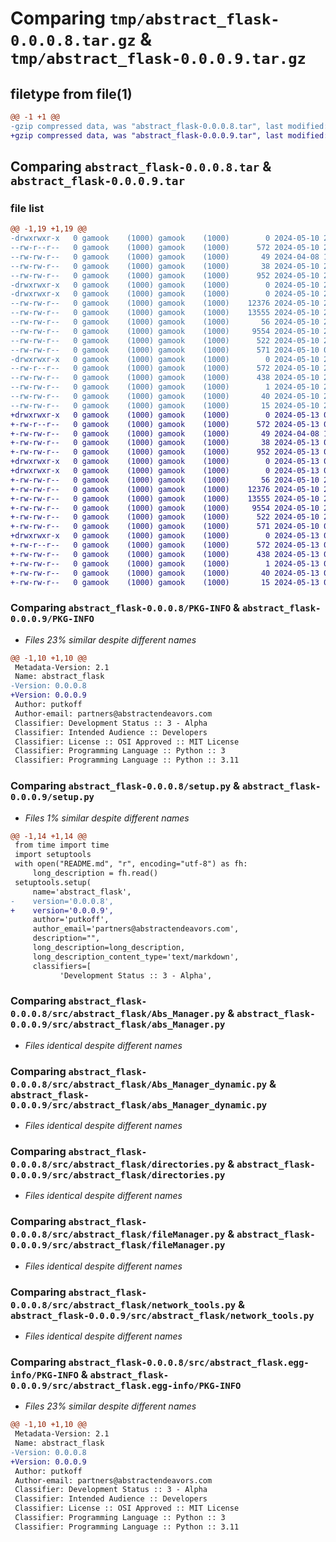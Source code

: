 # Comparing `tmp/abstract_flask-0.0.0.8.tar.gz` & `tmp/abstract_flask-0.0.0.9.tar.gz`

## filetype from file(1)

```diff
@@ -1 +1 @@
-gzip compressed data, was "abstract_flask-0.0.0.8.tar", last modified: Fri May 10 21:58:27 2024, max compression
+gzip compressed data, was "abstract_flask-0.0.0.9.tar", last modified: Mon May 13 08:02:20 2024, max compression
```

## Comparing `abstract_flask-0.0.0.8.tar` & `abstract_flask-0.0.0.9.tar`

### file list

```diff
@@ -1,19 +1,19 @@
-drwxrwxr-x   0 gamook    (1000) gamook    (1000)        0 2024-05-10 21:58:27.931733 abstract_flask-0.0.0.8/
--rw-r--r--   0 gamook    (1000) gamook    (1000)      572 2024-05-10 21:58:27.931733 abstract_flask-0.0.0.8/PKG-INFO
--rw-rw-r--   0 gamook    (1000) gamook    (1000)       49 2024-04-08 17:04:50.000000 abstract_flask-0.0.0.8/README.md
--rw-rw-r--   0 gamook    (1000) gamook    (1000)       38 2024-05-10 21:58:27.931733 abstract_flask-0.0.0.8/setup.cfg
--rw-rw-r--   0 gamook    (1000) gamook    (1000)      952 2024-05-10 21:58:21.000000 abstract_flask-0.0.0.8/setup.py
-drwxrwxr-x   0 gamook    (1000) gamook    (1000)        0 2024-05-10 21:58:27.931733 abstract_flask-0.0.0.8/src/
-drwxrwxr-x   0 gamook    (1000) gamook    (1000)        0 2024-05-10 21:58:27.931733 abstract_flask-0.0.0.8/src/abstract_flask/
--rw-rw-r--   0 gamook    (1000) gamook    (1000)    12376 2024-05-10 21:56:12.000000 abstract_flask-0.0.0.8/src/abstract_flask/Abs_Manager.py
--rw-rw-r--   0 gamook    (1000) gamook    (1000)    13555 2024-05-10 21:56:00.000000 abstract_flask-0.0.0.8/src/abstract_flask/Abs_Manager_dynamic.py
--rw-rw-r--   0 gamook    (1000) gamook    (1000)       56 2024-05-10 21:58:04.000000 abstract_flask-0.0.0.8/src/abstract_flask/__init__.py
--rw-rw-r--   0 gamook    (1000) gamook    (1000)     9554 2024-05-10 21:45:03.000000 abstract_flask-0.0.0.8/src/abstract_flask/directories.py
--rw-rw-r--   0 gamook    (1000) gamook    (1000)      522 2024-05-10 21:41:50.000000 abstract_flask-0.0.0.8/src/abstract_flask/fileManager.py
--rw-rw-r--   0 gamook    (1000) gamook    (1000)      571 2024-05-10 01:11:01.000000 abstract_flask-0.0.0.8/src/abstract_flask/network_tools.py
-drwxrwxr-x   0 gamook    (1000) gamook    (1000)        0 2024-05-10 21:58:27.931733 abstract_flask-0.0.0.8/src/abstract_flask.egg-info/
--rw-r--r--   0 gamook    (1000) gamook    (1000)      572 2024-05-10 21:58:27.000000 abstract_flask-0.0.0.8/src/abstract_flask.egg-info/PKG-INFO
--rw-rw-r--   0 gamook    (1000) gamook    (1000)      438 2024-05-10 21:58:27.000000 abstract_flask-0.0.0.8/src/abstract_flask.egg-info/SOURCES.txt
--rw-rw-r--   0 gamook    (1000) gamook    (1000)        1 2024-05-10 21:58:27.000000 abstract_flask-0.0.0.8/src/abstract_flask.egg-info/dependency_links.txt
--rw-rw-r--   0 gamook    (1000) gamook    (1000)       40 2024-05-10 21:58:27.000000 abstract_flask-0.0.0.8/src/abstract_flask.egg-info/requires.txt
--rw-rw-r--   0 gamook    (1000) gamook    (1000)       15 2024-05-10 21:58:27.000000 abstract_flask-0.0.0.8/src/abstract_flask.egg-info/top_level.txt
+drwxrwxr-x   0 gamook    (1000) gamook    (1000)        0 2024-05-13 08:02:20.827408 abstract_flask-0.0.0.9/
+-rw-r--r--   0 gamook    (1000) gamook    (1000)      572 2024-05-13 08:02:20.827408 abstract_flask-0.0.0.9/PKG-INFO
+-rw-rw-r--   0 gamook    (1000) gamook    (1000)       49 2024-04-08 17:04:50.000000 abstract_flask-0.0.0.9/README.md
+-rw-rw-r--   0 gamook    (1000) gamook    (1000)       38 2024-05-13 08:02:20.827408 abstract_flask-0.0.0.9/setup.cfg
+-rw-rw-r--   0 gamook    (1000) gamook    (1000)      952 2024-05-13 08:02:11.000000 abstract_flask-0.0.0.9/setup.py
+drwxrwxr-x   0 gamook    (1000) gamook    (1000)        0 2024-05-13 08:02:20.827408 abstract_flask-0.0.0.9/src/
+drwxrwxr-x   0 gamook    (1000) gamook    (1000)        0 2024-05-13 08:02:20.827408 abstract_flask-0.0.0.9/src/abstract_flask/
+-rw-rw-r--   0 gamook    (1000) gamook    (1000)       56 2024-05-10 21:58:04.000000 abstract_flask-0.0.0.9/src/abstract_flask/__init__.py
+-rw-rw-r--   0 gamook    (1000) gamook    (1000)    12376 2024-05-10 21:56:12.000000 abstract_flask-0.0.0.9/src/abstract_flask/abs_Manager.py
+-rw-rw-r--   0 gamook    (1000) gamook    (1000)    13555 2024-05-10 21:56:00.000000 abstract_flask-0.0.0.9/src/abstract_flask/abs_Manager_dynamic.py
+-rw-rw-r--   0 gamook    (1000) gamook    (1000)     9554 2024-05-10 21:45:03.000000 abstract_flask-0.0.0.9/src/abstract_flask/directories.py
+-rw-rw-r--   0 gamook    (1000) gamook    (1000)      522 2024-05-10 21:41:50.000000 abstract_flask-0.0.0.9/src/abstract_flask/fileManager.py
+-rw-rw-r--   0 gamook    (1000) gamook    (1000)      571 2024-05-10 01:11:01.000000 abstract_flask-0.0.0.9/src/abstract_flask/network_tools.py
+drwxrwxr-x   0 gamook    (1000) gamook    (1000)        0 2024-05-13 08:02:20.827408 abstract_flask-0.0.0.9/src/abstract_flask.egg-info/
+-rw-r--r--   0 gamook    (1000) gamook    (1000)      572 2024-05-13 08:02:20.000000 abstract_flask-0.0.0.9/src/abstract_flask.egg-info/PKG-INFO
+-rw-rw-r--   0 gamook    (1000) gamook    (1000)      438 2024-05-13 08:02:20.000000 abstract_flask-0.0.0.9/src/abstract_flask.egg-info/SOURCES.txt
+-rw-rw-r--   0 gamook    (1000) gamook    (1000)        1 2024-05-13 08:02:20.000000 abstract_flask-0.0.0.9/src/abstract_flask.egg-info/dependency_links.txt
+-rw-rw-r--   0 gamook    (1000) gamook    (1000)       40 2024-05-13 08:02:20.000000 abstract_flask-0.0.0.9/src/abstract_flask.egg-info/requires.txt
+-rw-rw-r--   0 gamook    (1000) gamook    (1000)       15 2024-05-13 08:02:20.000000 abstract_flask-0.0.0.9/src/abstract_flask.egg-info/top_level.txt
```

### Comparing `abstract_flask-0.0.0.8/PKG-INFO` & `abstract_flask-0.0.0.9/PKG-INFO`

 * *Files 23% similar despite different names*

```diff
@@ -1,10 +1,10 @@
 Metadata-Version: 2.1
 Name: abstract_flask
-Version: 0.0.0.8
+Version: 0.0.0.9
 Author: putkoff
 Author-email: partners@abstractendeavors.com
 Classifier: Development Status :: 3 - Alpha
 Classifier: Intended Audience :: Developers
 Classifier: License :: OSI Approved :: MIT License
 Classifier: Programming Language :: Python :: 3
 Classifier: Programming Language :: Python :: 3.11
```

### Comparing `abstract_flask-0.0.0.8/setup.py` & `abstract_flask-0.0.0.9/setup.py`

 * *Files 1% similar despite different names*

```diff
@@ -1,14 +1,14 @@
 from time import time
 import setuptools
 with open("README.md", "r", encoding="utf-8") as fh:
     long_description = fh.read()
 setuptools.setup(
     name='abstract_flask',
-    version='0.0.0.8',
+    version='0.0.0.9',
     author='putkoff',
     author_email='partners@abstractendeavors.com',
     description="",
     long_description=long_description,
     long_description_content_type='text/markdown',
     classifiers=[
           'Development Status :: 3 - Alpha',
```

### Comparing `abstract_flask-0.0.0.8/src/abstract_flask/Abs_Manager.py` & `abstract_flask-0.0.0.9/src/abstract_flask/abs_Manager.py`

 * *Files identical despite different names*

### Comparing `abstract_flask-0.0.0.8/src/abstract_flask/Abs_Manager_dynamic.py` & `abstract_flask-0.0.0.9/src/abstract_flask/abs_Manager_dynamic.py`

 * *Files identical despite different names*

### Comparing `abstract_flask-0.0.0.8/src/abstract_flask/directories.py` & `abstract_flask-0.0.0.9/src/abstract_flask/directories.py`

 * *Files identical despite different names*

### Comparing `abstract_flask-0.0.0.8/src/abstract_flask/fileManager.py` & `abstract_flask-0.0.0.9/src/abstract_flask/fileManager.py`

 * *Files identical despite different names*

### Comparing `abstract_flask-0.0.0.8/src/abstract_flask/network_tools.py` & `abstract_flask-0.0.0.9/src/abstract_flask/network_tools.py`

 * *Files identical despite different names*

### Comparing `abstract_flask-0.0.0.8/src/abstract_flask.egg-info/PKG-INFO` & `abstract_flask-0.0.0.9/src/abstract_flask.egg-info/PKG-INFO`

 * *Files 23% similar despite different names*

```diff
@@ -1,10 +1,10 @@
 Metadata-Version: 2.1
 Name: abstract_flask
-Version: 0.0.0.8
+Version: 0.0.0.9
 Author: putkoff
 Author-email: partners@abstractendeavors.com
 Classifier: Development Status :: 3 - Alpha
 Classifier: Intended Audience :: Developers
 Classifier: License :: OSI Approved :: MIT License
 Classifier: Programming Language :: Python :: 3
 Classifier: Programming Language :: Python :: 3.11
```

